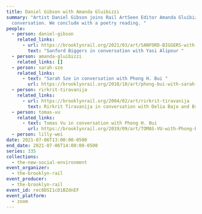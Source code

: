 ```yaml
---
title: Daniel Gibson with Amanda Gluibizzi
summary: "Artist Daniel Gibson joins Rail ArtSeen Editor Amanda Gluibizzi for a
  conversation. We conclude with a poetry reading. "
people:
  - person: daniel-gibson
    related_links:
      - url: https://brooklynrail.org/2021/03/art/SANFORD-BIGGERS-with-Yasi-Alipour
        text: "Sanford Biggers in conversation with Yasi Alipour "
  - person: amanda-gluibizzi
    related_links: []
  - person: sarah-sze
    related_links:
      - text: "Sarah Sze in conversation with Phong H. Bui "
        url: https://brooklynrail.org/2010/10/art/phong-bui-with-sarah-sze
  - person: rirkrit-tiravanija
    related_links:
      - url: https://brooklynrail.org/2004/02/art/rirkrit-tiravanija
        text: Rirkrit Tiravanija in conversation with Delia Bajo and Brainard Carey
  - person: tomas-vu
    related_links:
      - text: Tomas Vu in conversation with Phong H. Bui
        url: https://brooklynrail.org/2019/09/art/TOMAS-VU-with-Phong-Bui
  - person: lilly-wei
date: 2021-07-06T13:00:00-0500
end_date: 2021-07-06T14:00:00-0500
series: 335
collections:
  - the-new-social-environment
event_organizer:
  - the-brooklyn-rail
event_producer:
  - the-brooklyn-rail
event_id: rec8DSI1cD1BZdnEF
event_platform:
  - zoom
---
```

